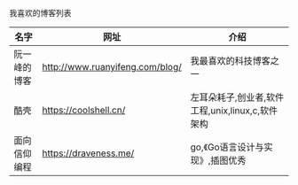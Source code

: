 [//title]:(Awesome-blog-list)
[//englishTitle]:(awesome-blogs-list)
[//category]:(blog,awesome)
[//tags]:(blog,awesome)
[//createTime]:(2020-02-03)
[//lastUpdateTime]:(2020-02-03)

我喜欢的博客列表    

| 名字 | 网址 | 介绍 |
| --- | --- | --- |
| 阮一峰的博客 | http://www.ruanyifeng.com/blog/ | 我最喜欢的科技博客之一 |
| 酷壳 | https://coolshell.cn/ | 左耳朵耗子,创业者,软件工程,unix,linux,c,软件架构 |
| 面向信仰编程 | https://draveness.me/ | go,《Go语言设计与实现》,插图优秀 |